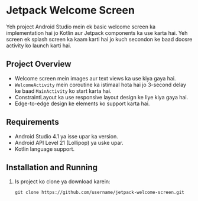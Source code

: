 # Jetpack Welcome Screen

Yeh project Android Studio mein ek basic welcome screen ka implementation hai jo Kotlin aur Jetpack components ka use karta hai. Yeh screen ek splash screen ka kaam karti hai jo kuch secondon ke baad doosre activity ko launch karti hai.

## Project Overview
- Welcome screen mein images aur text views ka use kiya gaya hai.
- `WelcomeActivity` mein coroutine ka istimaal hota hai jo 3-second delay ke baad `MainActivity` ko start karta hai.
- ConstraintLayout ka use responsive layout design ke liye kiya gaya hai.
- Edge-to-edge design ke elements ko support karta hai.

## Requirements
- Android Studio 4.1 ya isse upar ka version.
- Android API Level 21 (Lollipop) ya uske upar.
- Kotlin language support.

## Installation and Running
1. Is project ko clone ya download karein:
   ```shell
   git clone https://github.com/username/jetpack-welcome-screen.git
